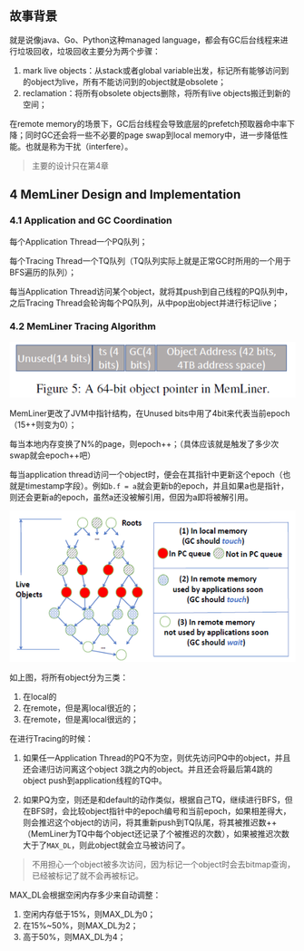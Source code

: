 ## 故事背景

就是说像java、Go、Python这种managed language，都会有GC后台线程来进行垃圾回收，垃圾回收主要分为两个步骤：

1. mark live objects：从stack或者global variable出发，标记所有能够访问到的object为live，所有不能访问到的object就是obsolete；
2. reclamation：将所有obsolete objects删除，将所有live objects搬迁到新的空间；

在remote memory的场景下，GC后台线程会导致底层的prefetch预取器命中率下降；同时GC还会将一些不必要的page swap到local memory中，进一步降低性能。也就是称为干扰（interfere）。



> 主要的设计只在第4章

## 4 MemLiner Design and Implementation

### 4.1 Application and GC Coordination

每个Application Thread一个PQ队列；

每个Tracing Thread一个TQ队列（TQ队列实际上就是正常GC时所用的一个用于BFS遍历的队列）；

每当Application Thread访问某个object，就将其push到自己线程的PQ队列中，之后Tracing Thread会轮询每个PQ队列，从中pop出object并进行标记live；

### 4.2 MemLiner Tracing Algorithm

![image-20221127171544937](./images/image084.png)

MemLiner更改了JVM中指针结构，在Unused bits中用了4bit来代表当前epoch（15++则变为0）；

每当本地内存变换了N%的page，则epoch++；（具体应该就是触发了多少次swap就会epoch++吧）

每当application thread访问一个object时，便会在其指针中更新这个epoch（也就是timestamp字段）。例如``b.f = a``就会更新b的epoch，并且如果a也是指针，则还会更新a的epoch，虽然a还没被解引用，但因为a即将被解引用。



![image-20221127171000598](./images/image083.png)

如上图，将所有object分为三类：

1. 在local的
2. 在remote，但是离local很近的；
3. 在remote，但是离local很远的；



在进行Tracing的时候：

1. 如果任一Application Thread的PQ不为空，则优先访问PQ中的object，并且还会递归访问离这个object 3跳之内的object。并且还会将最后第4跳的object push到application线程的TQ中。

2. 如果PQ为空，则还是和default的动作类似，根据自己TQ，继续进行BFS，但在BFS时，会比较object指针中的epoch编号和当前epoch，如果相差得大，则会推迟这个object的访问，将其重新push到TQ队尾，将其被推迟数++（MemLiner为TQ中每个object还记录了个被推迟的次数），如果被推迟次数大于了``MAX_DL``，则此object就会立马被访问了。

> 不用担心一个object被多次访问，因为标记一个object时会去bitmap查询，已经被标记了就不会再被标记。



MAX_DL会根据空闲内存多少来自动调整：

1. 空闲内存低于15%，则MAX_DL为0；
2. 在15%~50%，则MAX_DL为2；
3. 高于50%，则MAX_DL为4；